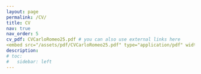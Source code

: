 ```yaml
---
layout: page
permalink: /CV/
title: CV
nav: true
nav_order: 5
cv_pdf: CVCarloRomeo25.pdf # you can also use external links here
<embed src="/assets/pdf/CVCarloRomeo25.pdf" type="application/pdf" width="100%" height="800px" />
description: 
# toc:
#   sidebar: left
---
```


